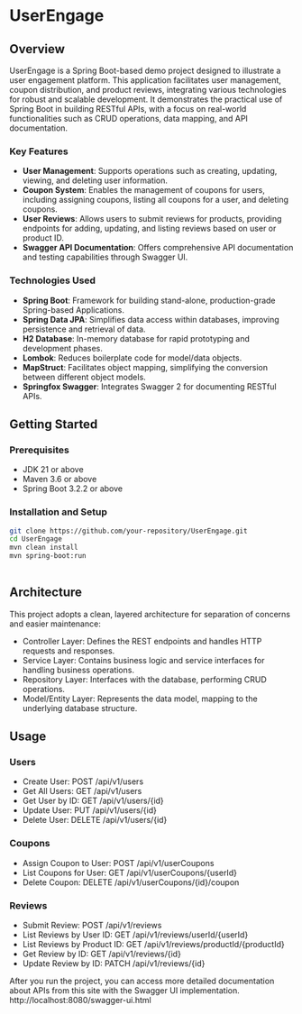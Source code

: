 # UserEngage

## Overview

UserEngage is a Spring Boot-based demo project designed to illustrate a user engagement platform. This application facilitates user management, coupon distribution, and product reviews, integrating various technologies for robust and scalable development. It demonstrates the practical use of Spring Boot in building RESTful APIs, with a focus on real-world functionalities such as CRUD operations, data mapping, and API documentation.

### Key Features

- **User Management**: Supports operations such as creating, updating, viewing, and deleting user information.
- **Coupon System**: Enables the management of coupons for users, including assigning coupons, listing all coupons for a user, and deleting coupons.
- **User Reviews**: Allows users to submit reviews for products, providing endpoints for adding, updating, and listing reviews based on user or product ID.
- **Swagger API Documentation**: Offers comprehensive API documentation and testing capabilities through Swagger UI.

### Technologies Used

- **Spring Boot**: Framework for building stand-alone, production-grade Spring-based Applications.
- **Spring Data JPA**: Simplifies data access within databases, improving persistence and retrieval of data.
- **H2 Database**: In-memory database for rapid prototyping and development phases.
- **Lombok**: Reduces boilerplate code for model/data objects.
- **MapStruct**: Facilitates object mapping, simplifying the conversion between different object models.
- **Springfox Swagger**: Integrates Swagger 2 for documenting RESTful APIs.

## Getting Started

### Prerequisites

- JDK 21 or above
- Maven 3.6 or above
- Spring Boot 3.2.2 or above

### Installation and Setup


   ```sh
   git clone https://github.com/your-repository/UserEngage.git
   cd UserEngage
   mvn clean install
   mvn spring-boot:run
    
   ```

##  Architecture
This project adopts a clean, layered architecture for separation of concerns and easier maintenance:

- Controller Layer: Defines the REST endpoints and handles HTTP requests and responses.
- Service Layer: Contains business logic and service interfaces for handling business operations.
- Repository Layer: Interfaces with the database, performing CRUD operations.
- Model/Entity Layer: Represents the data model, mapping to the underlying database structure.

## Usage
###  Users
 - Create User: POST /api/v1/users
 - Get All Users: GET /api/v1/users
 - Get User by ID: GET /api/v1/users/{id}
 - Update User: PUT /api/v1/users/{id}
 - Delete User: DELETE /api/v1/users/{id}
### Coupons
 - Assign Coupon to User: POST /api/v1/userCoupons
 - List Coupons for User: GET /api/v1/userCoupons/{userId}
 - Delete Coupon: DELETE /api/v1/userCoupons/{id}/coupon
###  Reviews
 - Submit Review: POST /api/v1/reviews
 - List Reviews by User ID: GET /api/v1/reviews/userId/{userId}
 - List Reviews by Product ID: GET /api/v1/reviews/productId/{productId}
 - Get Review by ID: GET /api/v1/reviews/{id}
 - Update Review by ID: PATCH /api/v1/reviews/{id}

After you run the project, you can access more detailed documentation about APIs from this site with the Swagger UI implementation.
 http://localhost:8080/swagger-ui.html